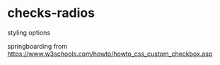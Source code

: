 # checks-radios
styling options

springboarding from
https://www.w3schools.com/howto/howto_css_custom_checkbox.asp
